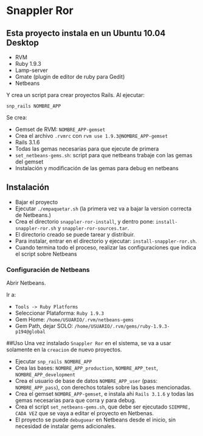 # Snappler Ror
## Esta proyecto instala en un Ubuntu 10.04 Desktop

- RVM
- Ruby 1.9.3
- Lamp-server
- Gmate (plugin de editor de ruby para Gedit)
- Netbeans


Y crea un script para crear proyectos Rails.
Al ejecutar:

    snp_rails NOMBRE_APP

Se crea:

- Gemset de RVM: `NOMBRE_APP-gemset`
- Crea el archivo `.rvmrc` con `rvm use 1.9.3@NOMBRE_APP-gemset`
- Rails 3.1.6
- Todas las gemas necesarias para que ejecute de primera
- `set_netbeans-gems.sh`: script para que netbeans trabaje con las gemas del gemset
- Instalación y modificación de las gemas para debug en netbeans

## Instalación

- Bajar el proyecto
- Ejecutar `./empaquetar.sh` (la primera vez va a bajar la version correcta de Netbeans.)
- Crea el directorio `snappler-ror-install`, y dentro pone: `install-snappler-ror.sh` y `snappler-ror-sources.tar`.
- El directorio creado se puede tarear y distribuir.
- Para instalar, entrar en el directorio y ejecutar: `install-snappler-ror.sh`. 
- Cuando termina todo el proceso, realizar las configuraciones que indica el script sobre Netbeans


### Configuración de Netbeans

Abrir Netbeans.

Ir a:
- `Tools -> Ruby Platforms`
- Seleccionar Plataforma: `Ruby 1.9.3`
- Gem Home: `/home/USUARIO/.rvm/netbeans-gems`
- Gem Path, dejar SOLO: `/home/USUARIO/.rvm/gems/ruby-1.9.3-p194@global`

##Uso
Una vez instalado `Snappler Ror` en el sistema, se va a usar solamente en la `creacion` de nuevo proyectos.

- Ejecutar `snp_rails NOMBRE_APP`
- Crea las bases: `NOMBRE_APP_production`, `NOMBRE_APP_test`, `NOMBRE_APP_development` 
- Crea el usuario de base de datos `NOMBRE_APP_user` (pass: `NOMBRE_APP_pass`), con derechos totales sobre las bases mencionadas.
- Crea el gemset `NOMBRE_APP-gemset`, e instala ahi `Rails 3.1.6` y todas las gemas necesarias para que corra y para debug.
- Crea el script `set_netbeans-gems.sh`, que debe ser ejecutado `SIEMPRE, CADA VEZ` que se vaya a editar el proyecto en Netbenas.
- El proyecto se puede `debuguear` en Netbeans desde el inicio, sin necesidad de instalar gems adicionales.

